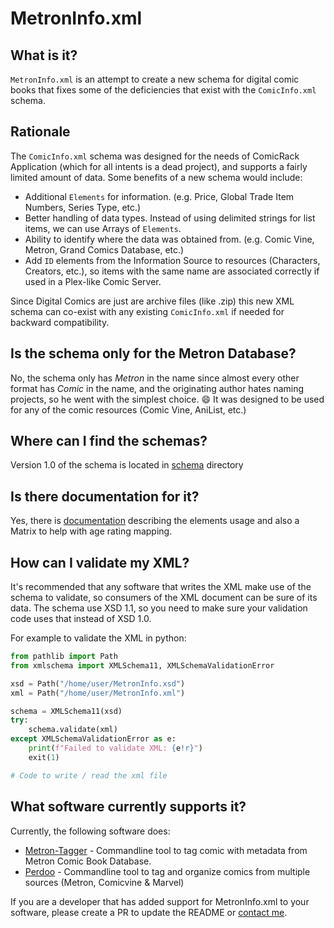 # MetronInfo.xml

## What is it?

`MetronInfo.xml` is an attempt to create a new schema for digital comic books that fixes some of the deficiencies that
exist with the `ComicInfo.xml` schema.

## Rationale

The `ComicInfo.xml` schema was designed for the needs of ComicRack Application (which for all intents is a dead
project), and supports a fairly limited amount of data. Some benefits of a new schema would include:

- Additional `Elements` for information. (e.g. Price, Global Trade Item Numbers, Series Type, etc.)
- Better handling of data types. Instead of using delimited strings for list items, we can use Arrays of `Elements`.
- Ability to identify where the data was obtained from. (e.g. Comic Vine, Metron, Grand Comics Database, etc.)
- Add `ID` elements from the Information Source to resources (Characters, Creators, etc.), so items with the same name
  are associated correctly if used in a Plex-like Comic Server.

Since Digital Comics are just are archive files (like .zip) this new XML schema can co-exist with any existing
`ComicInfo.xml` if needed for backward compatibility.

## Is the schema only for the Metron Database?

No, the schema only has *Metron* in the name since almost every other format has *Comic* in the name, and the
originating author hates naming projects, so he went with the simplest choice. 😄 It was designed to be used for any of
the comic resources (Comic Vine, AniList, etc.)

## Where can I find the schemas?

Version 1.0 of the schema is located in [schema](./schema) directory

## Is there documentation for it?

Yes, there is [documentation](https://metron-project.github.io/docs/category/metroninfo) describing the elements usage
and also a Matrix to help with age rating mapping.

## How can I validate my XML?

It's recommended that any software that writes the XML make use of the schema to validate, so consumers of the XML
document can be sure of its data. The schema use XSD 1.1, so you need to make sure your validation code uses that
instead of XSD 1.0.

For example to validate the XML in python:

```python
from pathlib import Path
from xmlschema import XMLSchema11, XMLSchemaValidationError

xsd = Path("/home/user/MetronInfo.xsd")
xml = Path("/home/user/MetronInfo.xml")

schema = XMLSchema11(xsd)
try:
    schema.validate(xml)
except XMLSchemaValidationError as e:
    print(f"Failed to validate XML: {e!r}")
    exit(1)

# Code to write / read the xml file
```

## What software currently supports it?

Currently, the following software does:

- [Metron-Tagger](https://github.com/Metron-Project/metron-tagger) - Commandline tool to tag comic with metadata from
  Metron Comic Book Database.
- [Perdoo](https://github.com/Buried-In-Code/Perdoo) - Commandline tool to tag and organize comics from multiple sources
  (Metron, Comicvine & Marvel)

If you are a developer that has added support for MetronInfo.xml to your software, please create a PR to update the
README
or [contact me](mailto:bpepple@metron.cloud?subject=MetronInfo%20Support&body=Please%20add%20the%20following%20software%20to%the%20README:%20).
